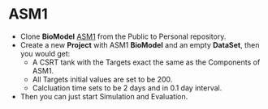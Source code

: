 # ASM1

<!-- **SIMPO** -->

- Clone **BioModel** <a href="http://111.230.245.215/dashboard/biomodels/public/name/ASM1/id/35/did/34">ASM1</a> from the Public to Personal repository.
- Create a new **Project** with ASM1 **BioModel** and an empty **DataSet**, then you would get:
  - A CSRT tank with the Targets exact the same as the Components of ASM1.
  - All Targets initial values are set to be 200.
  - Calcluation time sets to be 2 days and in 0.1 day interval.
- Then you can just start Simulation and Evaluation.
